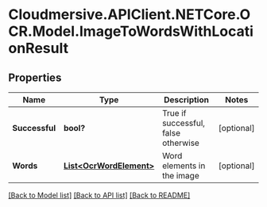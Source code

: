 # Cloudmersive.APIClient.NETCore.OCR.Model.ImageToWordsWithLocationResult
## Properties

Name | Type | Description | Notes
------------ | ------------- | ------------- | -------------
**Successful** | **bool?** | True if successful, false otherwise | [optional] 
**Words** | [**List&lt;OcrWordElement&gt;**](OcrWordElement.md) | Word elements in the image | [optional] 

[[Back to Model list]](../README.md#documentation-for-models) [[Back to API list]](../README.md#documentation-for-api-endpoints) [[Back to README]](../README.md)

